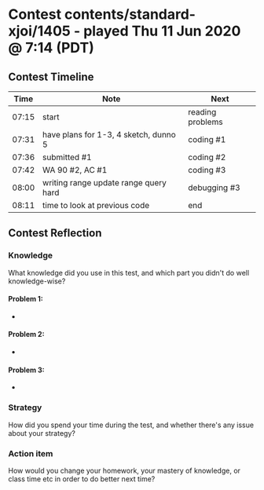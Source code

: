 # Contest contents/standard-xjoi/1405 - played Thu 11 Jun 2020 @ 7:14 (PDT)

## Contest Timeline

| Time | Note | Next |
|----|----|----|
07:15 | start | reading problems
07:31 | have plans for 1-3, 4 sketch, dunno 5 | coding #1
07:36 | submitted #1 | coding #2
07:42 | WA 90 #2, AC #1 | coding #3
08:00 | writing range update range query hard | debugging #3
08:11 | time to look at previous code | end

## Contest Reflection

### Knowledge
What knowledge did you use in this test, and which part you didn't do well knowledge-wise?

#### Problem 1:

-

#### Problem 2:

-

#### Problem 3:

-

### Strategy
How did you spend your time during the test, and whether there's any issue about your strategy?

### Action item
How would you change your homework, your mastery of knowledge, or class time etc in order to do better next time?
